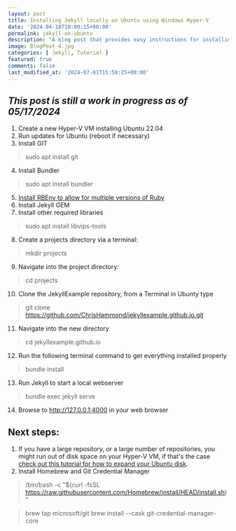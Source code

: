 ```yaml
---
layout: post
title: Installing Jekyll locally on Ubuntu using Windows Hyper-V
date: '2024-04-18T10:00:15+00:00'
permalink: jekyll-on-ubuntu
description: "A blog post that provides easy instructions for installing Jekyll locally on Ubuntu running in a Windows Hyper-V Virtual Machine."
image: BlogPost-4.jpg
categories: [ Jekyll, Tutorial ]
featured: true
comments: false 
last_modified_at: '2024-07-01T15:58:25+00:00'
---
```

## *This post is still a work in progress as of 05/17/2024*

1. Create a new Hyper-V VM installing Ubuntu 22.04
2. Run updates for Ubuntu (reboot if necessary)
3. Install GIT
> sudo apt install git
4. Install Bundler
> sudo apt install bundler
5. [Install RBEnv to allow for multiple versions of Ruby](https://www.chrishammond.com/blog/itemid/3178/how-to-upgrade-ruby-on-ubuntu-2204-using-rbenv)
6. Install Jekyll GEM
7. Install other required libraries
> sudo apt install libvips-tools
8. Create a projects directory via a terminal:
> mkdir projects
9. Navigate into the project directory:
> cd projects
10. Clone the JekyllExample repository, from a Terminal in Ubunty type
> git clone https://github.com/ChrisHammond/jekyllexample.github.io.git
11. Navigate into the new directory
> cd jekyllexample.github.io
12. Run the following terminal command to get everything installed properly
> bundle install
13. Run Jekyll to start a local webserver
> bundle exec jekyll serve
14. Browse to http://127.0.0.1:4000 in your web browser

## Next steps:
1. If you have a large repository, or a large number of repositories, you might run out of disk space on your Hyper-V VM, if that's the case [check out this tutorial for how to expand your Ubuntu disk](https://www.chrishammond.com/blog/itemid/3179/expanding-your-ubuntu-disk-running-in-a-virtual-ma).
2. Install Homebrew and Git Credential Manager
> /bin/bash -c "$(curl -fsSL https://raw.githubusercontent.com/Homebrew/install/HEAD/install.sh)"

> brew tap microsoft/git
> brew install --cask git-credential-manager-core
